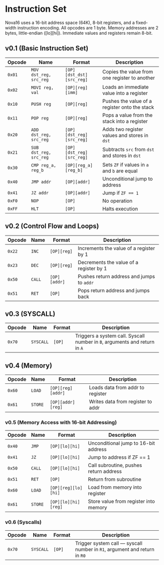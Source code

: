 # Instruction Set

Nova16 uses a 16-bit address space (64K), 8-bit registers, and a fixed-width instruction encoding. All opcodes are 1 byte. Memory addresses are 2 bytes, little-endian ([lo][hi]). Immediate values and registers remain 8-bit.

## v0.1 (Basic Instruction Set)

| Opcode | Name                   | Format                   | Description                                    |
|--------|------------------------|--------------------------|------------------------------------------------|
| `0x01` | `MOV dst_reg, src_reg` | `[OP][dst_dst][src_reg]` | Copies the value from one register to another  |
| `0x02` | `MOVI reg, val`        | `[OP][reg][imm]`         | Loads an immediate value into a register       |
| `0x10` | `PUSH reg`             | `[OP][reg]`              | Pushes the value of a register onto the stack  |
| `0x11` | `POP reg`              | `[OP][reg]`              | Pops a value from the stack into a register    |
| `0x20` | `ADD dst_reg, src_reg` | `[OP][dst_reg][src_reg]` | Adds two register values and stores in `dst`   |
| `0x21` | `SUB dst_reg, src_reg` | `[OP][dst_reg][src_reg]` | Subtracts `src` from `dst` and stores in `dst` |
| `0x30` | `CMP reg_a, reg_b`     | `[OP][reg_a][reg_b]`     | Sets `ZF` if values in `a` and `b` are equal   |
| `0x40` | `JMP addr`             | `[OP][addr]`             | Unconditional jump to address                  |
| `0x41` | `JZ addr`              | `[OP][addr]`             | Jump if `ZF == 1`                              |
| `0xF0` | `NOP`                  | `[OP]`                   | No operation                                   |
| `0xFF` | `HLT`                  | `[OP]`                   | Halts execution                                |

## v0.2 (Control Flow and Loops)

| Opcode | Name   | Format       | Description                               |
|--------|--------|--------------|-------------------------------------------|
| `0x22` | `INC`  | `[OP][reg]`  | Increments the value of a register by 1   |
| `0x23` | `DEC`  | `[OP][reg]`  | Decrements the value of a register by 1   |
| `0x50` | `CALL` | `[OP][addr]` | Pushes return address and jumps to `addr` |
| `0x51` | `RET`  | `[OP]`       | Pops return address and jumps back        |

## v0.3 (SYSCALL)

| Opcode | Name      | Format | Description                                                                |
|--------|-----------|--------|----------------------------------------------------------------------------|
| `0x70` | `SYSCALL` | `[OP]` | Triggers a system call. Syscall number in `B`, arguments and return in `A` |

## v0.4 (Memory)

| Opcode | Name    | Format            | Description                       |
|--------|---------|-------------------|-----------------------------------|
| `0x60` | `LOAD`  | `[OP][reg][addr]` | Loads data from addr to register  |
| `0x61` | `STORE` | `[OP][addr][reg]` | Writes data from register to addr |

### v0.5 (Memory Access with 16-bit Addressing)

| Opcode | Name    | Format              | Description                            |
|--------|---------|---------------------|----------------------------------------|
| `0x40` | `JMP`   | `[OP][lo][hi]`      | Unconditional jump to 16-bit address   |
| `0x41` | `JZ`    | `[OP][lo][hi]`      | Jump to address if ZF == 1             |
| `0x50` | `CALL`  | `[OP][lo][hi]`      | Call subroutine, pushes return address |
| `0x51` | `RET`   | `[OP]`              | Return from subroutine                 |
| `0x60` | `LOAD`  | `[OP][reg][lo][hi]` | Load from memory into register         |
| `0x61` | `STORE` | `[OP][lo][hi][reg]` | Store value from register into memory  |

### v0.6 (Syscalls)

| Opcode | Name      | Format | Description                                                               |
|--------|-----------|--------|---------------------------------------------------------------------------|
| `0x70` | `SYSCALL` | `[OP]` | Trigger system call — syscall number in `R1`, argument and return in `R0` |

